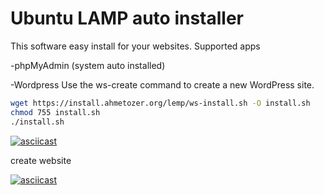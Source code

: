 # Ubuntu LAMP auto installer
This software easy install for your websites.
Supported apps

-phpMyAdmin (system auto installed)

-Wordpress Use the ws-create command to create a new WordPress site.

```sh
wget https://install.ahmetozer.org/lemp/ws-install.sh -O install.sh
chmod 755 install.sh
./install.sh
```
[![asciicast](https://asciinema.org/a/rE5Y0QWrhNrN0T2AvgefLTCrD.png)](https://asciinema.org/a/rE5Y0QWrhNrN0T2AvgefLTCrD)


create website

[![asciicast](https://asciinema.org/a/2uWTBLCxnC0oVXlM8OMBIU7Cw.svg)](https://asciinema.org/a/2uWTBLCxnC0oVXlM8OMBIU7Cw)